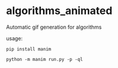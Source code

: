 # algorithms_animated

Automatic gif generation for algorithms

usage:

`pip install manim`

`python -m manim run.py -p -ql`
